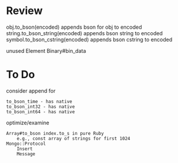 Review
======
obj.to_bson(encoded) appends bson for obj to encoded
string.to_bson_string(encoded) appends bson string to encoded
symbol.to_bson_cstring(encoded) appends bson cstring to encoded

unused
    Element
    Binary#bin_data

To Do
=====

consider append for

    to_bson_time - has native
    to_bson_int32 - has native
    to_bson_int64 - has native

optimize/examine

    Array#to_bson index.to_s in pure Ruby
        e.g., const array of strings for first 1024
    Mongo::Protocol
        Insert
        Message




